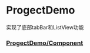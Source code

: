 # ProgectDemo
实现了底部tabBar和ListView功能

### [ProgectDemo/Component](https://github.com/Adision/ProgectDemo/Component/QQ20180516-094528-HD.gif)


